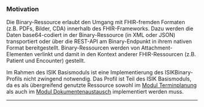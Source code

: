 ### Motivation

Die Binary-Ressource erlaubt den Umgang mit FHIR-fremden Formaten (z.B. PDFs, Bilder, CDA) innerhalb des FHIR-Frameworks.
Dazu werden die Daten base64-codiert in der Binary-Ressource (in XML oder JSON) transportiert oder 
über die REST-API am Binary-Endpunkt in ihrem nativen Format bereitgestellt. 
Binary-Ressourcen werden von Attachment-Elementen verlinkt und damit in den Kontext anderer FHIR-Ressourcen
(z.B. Patient und Encounter) gestellt.

Im Rahmen des ISIK Basismoduls ist eine Implementierung des ISIKBinary-Profils nicht zwingend notwendig.
Das Profil ist Teil des ISIK Basismoduls, da es als übergreifend genutzte Ressource sowohl im [Modul Terminplanung](https://simplifier.net/guide/Implementierungsleitfaden-ISiK-Modul-Terminplanung-Stufe-3/ImplementationGuide-markdown-Datenobjekte?version=current) als auch im [Modul Dokumentenaustausch](https://simplifier.net/guide/Implementierungsleitfaden-ISiK-Modul-Dokumentenaustausch-Stufe-3/ImplementationGuide-markdown-Datenobjekte?version=current) implementiert werden muss.  

---
